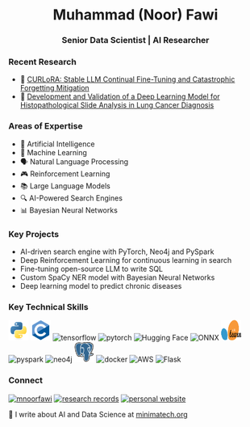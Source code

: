<h1 align="center">Muhammad (Noor) Fawi</h1>
<h3 align="center">Senior Data Scientist | AI Researcher</h3>

<h3 align="left">Recent Research</h3>

- 📄 [CURLoRA: Stable LLM Continual Fine-Tuning and Catastrophic Forgetting Mitigation](https://zenodo.org/doi/10.5281/zenodo.12730055)
- 🔬 [Development and Validation of a Deep Learning Model for Histopathological Slide Analysis in Lung Cancer Diagnosis](https://www.mdpi.com/2072-6694/16/8/1506)

<h3 align="left">Areas of Expertise</h3>

- 🤖 Artificial Intelligence
- 🧠 Machine Learning
- 🗣️ Natural Language Processing
- 🎮 Reinforcement Learning
- 📚 Large Language Models
- 🔍 AI-Powered Search Engines
- 📊 Bayesian Neural Networks

<h3 align="left">Key Projects</h3>

- AI-driven search engine with PyTorch, Neo4j and PySpark
- Deep Reinforcement Learning for continuous learning in search
- Fine-tuning open-source LLM to write SQL
- Custom SpaCy NER model with Bayesian Neural Networks
- Deep learning model to predict chronic diseases

<h3 align="left">Key Technical Skills</h3>
<p align="left">
  <img src="https://raw.githubusercontent.com/devicons/devicon/master/icons/python/python-original.svg" alt="python" width="40" height="40"/>
  <img src="https://raw.githubusercontent.com/devicons/devicon/master/icons/c/c-original.svg" alt="C" width="40" height="40"/>
  <img src="https://www.vectorlogo.zone/logos/tensorflow/tensorflow-icon.svg" alt="tensorflow" width="40" height="40"/>
  <img src="https://www.vectorlogo.zone/logos/pytorch/pytorch-icon.svg" alt="pytorch" width="40" height="40"/>
  <img src="https://huggingface.co/front/assets/huggingface_logo.svg" alt="Hugging Face" width="40" height="40"/>
  <img src="https://www.vectorlogo.zone/logos/onnxai/onnxai-icon.svg" alt="ONNX" width="40" height="40"/>
  <img src="https://github.com/scikit-learn/scikit-learn/blob/main/doc/logos/scikit-learn-logo-without-subtitle.svg" alt="Scikit-learn" width="40" height="40"/>
  <img src="https://spark.apache.org/images/spark-logo-trademark.png" alt="pyspark" width="40" height="40"/>
  <img src="https://www.vectorlogo.zone/logos/neo4j/neo4j-icon.svg" alt="neo4j" width="40" height="40"/>
  <img src="https://raw.githubusercontent.com/devicons/devicon/master/icons/postgresql/postgresql-original.svg" alt="PostgreSQL" width="40" height="40"/>
  <img src="https://www.vectorlogo.zone/logos/docker/docker-icon.svg" alt="docker" width="40" height="40"/>
  <img src="https://www.vectorlogo.zone/logos/amazon_aws/amazon_aws-icon.svg" alt="AWS" width="40" height="40"/>
  <img src="https://www.vectorlogo.zone/logos/pocoo_flask/pocoo_flask-icon.svg" alt="Flask" width="40" height="40"/>
</p>

<h3 align="left">Connect</h3>
<p align="left">
<a href="https://linkedin.com/in/mnoorfawi" target="blank"><img align="center" src="https://raw.githubusercontent.com/rahuldkjain/github-profile-readme-generator/master/src/images/icons/Social/linked-in-alt.svg" alt="mnoorfawi" height="30" width="40" /></a>
<a href="https://orcid.org/0009-0007-7210-0528" target="blank"><img align="center" src="https://info.orcid.org/wp-content/uploads/2019/11/orcid_16x16.png" alt="research records" height="30" width="40" /></a>
<a href="https://minimatech.org" target="blank"><img align="center" src="https://minimatech.org/wp-content/uploads/2020/12/cropped-icon-1.png" alt="personal website" height="30" width="40" /></a>
</p>

<p align="left">
  📝 I write about AI and Data Science at <a href="https://minimatech.org">minimatech.org</a>
</p>
